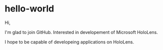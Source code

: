 # hello-world

Hi,

I'm glad to join GitHub.
Interested in developement of Microsoft HoloLens.

I hope to be capable of developeing applications on HoloLens.
